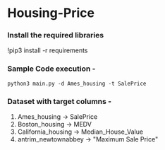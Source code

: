 # Housing-Price

### Install the required libraries
!pip3 install -r requirements

### Sample Code execution -
``` python3 main.py -d Ames_housing -t SalePrice ```

### Dataset with target columns -
1) Ames_housing -> SalePrice
2) Boston_housing -> MEDV
3) California_housing -> Median_House_Value
4) antrim_newtownabbey -> "Maximum Sale Price"

